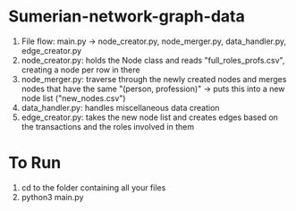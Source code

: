 # Sumerian-network-graph-data

1. File flow: main.py -> node_creator.py, node_merger.py, data_handler.py, edge_creator.py
2. node_creator.py: holds the Node class and reads "full_roles_profs.csv", creating a node per row in there 
3. node_merger.py: traverse through the newly created nodes and merges nodes that have the same "(person, profession)" -> 
   puts this into a new node list ("new_nodes.csv")
4. data_handler.py: handles miscellaneous data creation
5. edge_creator.py: takes the new node list and creates edges based on the transactions and the roles involved in them


# To Run
1. cd to the folder containing all your files
2. python3 main.py

